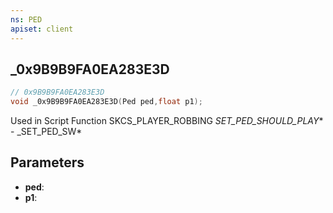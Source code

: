 ```yaml
---
ns: PED
apiset: client
---
```

## _0x9B9B9FA0EA283E3D

```c
// 0x9B9B9FA0EA283E3D
void _0x9B9B9FA0EA283E3D(Ped ped,float p1);
```

Used in Script Function SKCS_PLAYER_ROBBING
_SET_PED_SHOULD_PLAY_* - _SET_PED_SW*

## Parameters
* **ped**:
* **p1**:




